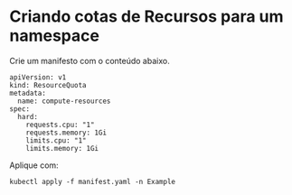 # Criando cotas de Recursos para um namespace

Crie um manifesto com o conteúdo abaixo.
```
apiVersion: v1
kind: ResourceQuota
metadata:
  name: compute-resources
spec:
  hard:
    requests.cpu: "1"
    requests.memory: 1Gi
    limits.cpu: "1"
    limits.memory: 1Gi
```

Aplique com:
```
kubectl apply -f manifest.yaml -n Example
```

